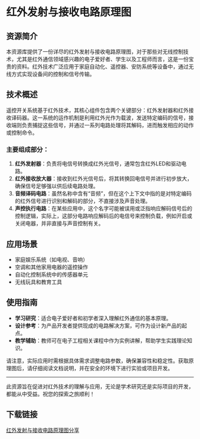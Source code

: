 # 红外发射与接收电路原理图

## 资源简介

本资源库提供了一份详尽的红外发射与接收电路原理图，对于那些对无线控制技术，尤其是红外通信领域感兴趣的电子爱好者、学生以及工程师而言，这是一份宝贵的资料。红外技术广泛应用于家庭自动化、遥控器、安防系统等设备中，通过无线方式实现设备间的控制和信号传输。

## 技术概述

遥控开关系统基于红外技术，其核心组件包含两个关键部分：红外发射器和红外接收译码器。这一系统的运作机制是利用红外光作为载波，发送特定编码的信号，接收端则负责捕捉这些信号，并通过一系列电路处理将其解码，进而触发相应的动作或控制命令。

### 主要组成部分：

1. **红外发射器**：负责将电信号转换成红外光信号，通常包含红外LED和驱动电路。
2. **红外接收放大器**：接收到红外光信号后，将其转换回电信号并进行初步放大，确保信号足够强以供后续电路处理。
3. **音频译码电路**：虽然名称中含有“音频”，但在这个上下文中指的是对特定编码的红外信号进行识别和解码的部分，不直接涉及声音处理。
4. **声控执行电路**：在某些应用中，这个名字可能被误用或泛指响应解码信号后的控制逻辑，实际上，这部分电路响应解码后的电信号来控制负载，例如开启或关闭电器，并非直接与声音控制有关。

## 应用场景

- 家庭娱乐系统（如电视、音响）
- 空调和其他家用电器的遥控操作
- 自动化控制系统中的传感器单元
- 无线玩具和教育工具

## 使用指南

- **学习研究**：适合电子爱好者和初学者深入理解红外通信的基本原理。
- **设计参考**：为产品开发者提供现成的电路解决方案，可作为设计新产品的起点。
- **教学辅助**：教师可在电子工程相关课程中作为实例讲解，帮助学生实践理论知识。

请注意，实际应用时需根据具体需求调整电路参数，确保兼容性和稳定性。获取原理图后，请仔细阅读文档说明，并在安全的环境下进行实验或项目开发。

---

此资源旨在促进对红外技术的理解与应用，无论是学术研究还是实际项目的开发，都能从中受益。祝您的探索之旅顺利！

## 下载链接

[红外发射与接收电路原理图分享](https://pan.quark.cn/s/4fd68f2507c9)